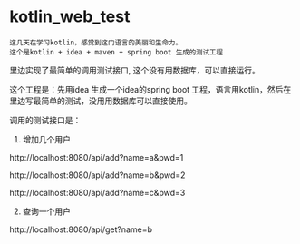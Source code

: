 # kotlin_web_test
    这几天在学习kotlin，感觉到这门语言的美丽和生命力。
    这个是kotlin + idea + maven + spring boot 生成的测试工程
里边实现了最简单的调用测试接口, 这个没有用数据库，可以直接运行。

这个工程是：先用idea 生成一个idea的spring boot 工程，语言用kotlin，然后在里边写最简单的测试，没用用数据库可以直接使用。

调用的测试接口是：
1. 增加几个用户

http://localhost:8080/api/add?name=a&pwd=1

http://localhost:8080/api/add?name=b&pwd=2

http://localhost:8080/api/add?name=c&pwd=3

2. 查询一个用户

http://localhost:8080/api/get?name=b

